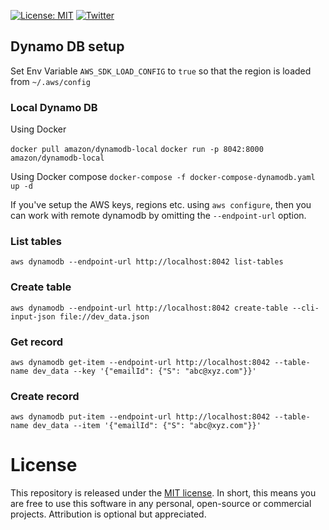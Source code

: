 [![License: MIT](https://img.shields.io/badge/License-MIT-yellow.svg)](https://opensource.org/licenses/MIT)  [![Twitter](https://img.shields.io/twitter/follow/_anshulkhare?style=social)](https://twitter.com/_anshulkhare) 

## Dynamo DB setup

Set Env Variable `AWS_SDK_LOAD_CONFIG` to `true` so that the region is loaded from `~/.aws/config`

### Local Dynamo DB

Using Docker

`docker pull amazon/dynamodb-local`
`docker run -p 8042:8000 amazon/dynamodb-local`

Using Docker compose
`docker-compose -f docker-compose-dynamodb.yaml up -d` 

If you've setup the AWS keys, regions etc. using `aws configure`, then you can work with remote dynamodb by omitting the `--endpoint-url` option.

### List tables
`aws dynamodb --endpoint-url http://localhost:8042 list-tables`

### Create table
`aws dynamodb --endpoint-url http://localhost:8042 create-table --cli-input-json file://dev_data.json`

### Get record
`aws dynamodb get-item --endpoint-url http://localhost:8042 --table-name dev_data --key '{"emailId": {"S": "abc@xyz.com"}}'`

### Create record
`aws dynamodb put-item --endpoint-url http://localhost:8042 --table-name dev_data --item '{"emailId": {"S": "abc@xyz.com"}}'`

# License

This repository is released under the [MIT license](https://opensource.org/licenses/MIT). In short, this means you are free to use this software in any personal, open-source or commercial projects. Attribution is optional but appreciated.
